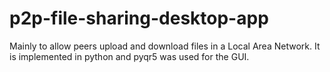 # p2p-file-sharing-desktop-app
Mainly to allow peers upload and download files in a Local Area Network. It is implemented in python and pyqr5 was used for the GUI.
